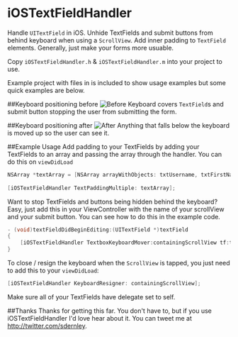 iOSTextFieldHandler
===================

Handle `UITextField` in iOS. Unhide TextFields and submit buttons from behind keyboard when using a `ScrollView`. Add inner padding to `TextField` elements. Generally, just make your forms more usuable.

Copy `iOSTextFieldHandler.h` &amp; `iOSTextFieldHandler.m` into your project to use.

Example project with files in is included to show usage examples but some quick examples are below.

##Keyboard positioning before
![Before](http://github.scottdidit.co.uk/before.jpg)
Keyboard covers `TextField`s and submit button stopping the user from submitting the form.

##Keyboard positioning after
![After](http://github.scottdidit.co.uk/after.jpg)
Anything that falls below the keyboard is moved up so the user can see it.

##Example Usage
Add padding to your TextFields by adding your TextFields to an array and passing the array through the handler. You can do this on `viewDidLoad`
```objective-c
NSArray *textArray = [NSArray arrayWithObjects: txtUsername, txtFirstName, txtLastName, txtEmail, txtPassword, nil];
    
[iOSTextFieldHandler TextPaddingMultiple: textArray];
```
Want to stop TextFields and buttons being hidden behind the keyboard? Easy, just add this in your ViewController with the name of your scrollView and your submit button. You can see how to do this in the example code.

```objective-c
- (void)textFieldDidBeginEditing:(UITextField *)textField
{
    [iOSTextFieldHandler TextboxKeyboardMover:containingScrollView tf:textField btn:btnSubmit];
}
```

To close / resign the keyboard when the `ScrollView` is tapped, you just need to add this to your `viewDidLoad`:

```objective-c
[iOSTextFieldHandler KeyboardResigner: containingScrollView];
```
Make sure all of your TextFields have delegate set to self.

##Thanks
Thanks for getting this far. You don't have to, but if you use iOSTextFieldHandler I'd love hear about it. You can tweet me at http://twitter.com/sdernley.
